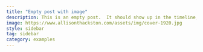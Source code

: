 ```yaml
---
title: "Empty post with image"
description: This is an empty post.  It should show up in the timeline, but not encourage click-through or expansions.
image: https://www.allisonthackston.com/assets/img/cover-1920.jpg
style: sidebar
tag: sidebar
category: examples
---
```

